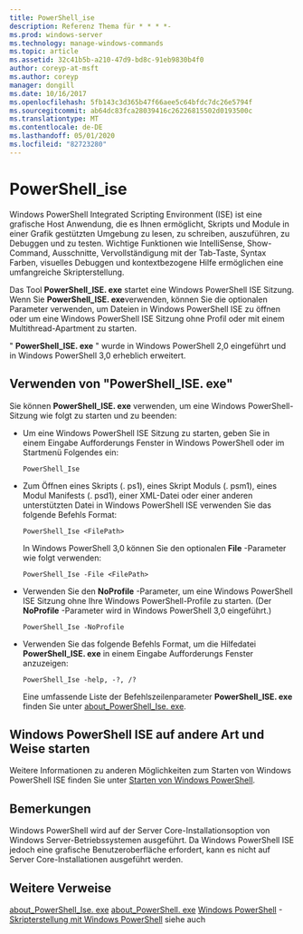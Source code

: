 ```yaml
---
title: PowerShell_ise
description: Referenz Thema für * * * *-
ms.prod: windows-server
ms.technology: manage-windows-commands
ms.topic: article
ms.assetid: 32c41b5b-a210-47d9-bd8c-91eb9830b4f0
author: coreyp-at-msft
ms.author: coreyp
manager: dongill
ms.date: 10/16/2017
ms.openlocfilehash: 5fb143c3d365b47f66aee5c64bfdc7dc26e5794f
ms.sourcegitcommit: ab64dc83fca28039416c26226815502d0193500c
ms.translationtype: MT
ms.contentlocale: de-DE
ms.lasthandoff: 05/01/2020
ms.locfileid: "82723280"
---
```

# <a name="powershell_ise"></a>PowerShell_ise



Windows PowerShell Integrated Scripting Environment (ISE) ist eine grafische Host Anwendung, die es Ihnen ermöglicht, Skripts und Module in einer Grafik gestützten Umgebung zu lesen, zu schreiben, auszuführen, zu Debuggen und zu testen. Wichtige Funktionen wie IntelliSense, Show-Command, Ausschnitte, Vervollständigung mit der Tab-Taste, Syntax Farben, visuelles Debuggen und kontextbezogene Hilfe ermöglichen eine umfangreiche Skripterstellung.

Das Tool **PowerShell_ISE. exe** startet eine Windows PowerShell ISE Sitzung. Wenn Sie **PowerShell_ISE. exe**verwenden, können Sie die optionalen Parameter verwenden, um Dateien in Windows PowerShell ISE zu öffnen oder um eine Windows PowerShell ISE Sitzung ohne Profil oder mit einem Multithread-Apartment zu starten.

" **PowerShell_ISE. exe** " wurde in Windows PowerShell 2,0 eingeführt und in Windows PowerShell 3,0 erheblich erweitert.

## <a name="using-powershell_iseexe"></a>Verwenden von "PowerShell_ISE. exe"

Sie können **PowerShell_ISE. exe** verwenden, um eine Windows PowerShell-Sitzung wie folgt zu starten und zu beenden:
- Um eine Windows PowerShell ISE Sitzung zu starten, geben Sie in einem Eingabe Aufforderungs Fenster in Windows PowerShell oder im Startmenü Folgendes ein:  
  ```
  PowerShell_Ise
  ```  
- Zum Öffnen eines Skripts (. ps1), eines Skript Moduls (. psm1), eines Modul Manifests (. psd1), einer XML-Datei oder einer anderen unterstützten Datei in Windows PowerShell ISE verwenden Sie das folgende Befehls Format:  
  ```
  PowerShell_Ise <FilePath>
  ```  
  In Windows PowerShell 3,0 können Sie den optionalen **File** -Parameter wie folgt verwenden:  
  ```
  PowerShell_Ise -File <FilePath>
  ```  
- Verwenden Sie den **NoProfile** -Parameter, um eine Windows PowerShell ISE Sitzung ohne Ihre Windows PowerShell-Profile zu starten. (Der **NoProfile** -Parameter wird in Windows PowerShell 3,0 eingeführt.)  
  ```
  PowerShell_Ise -NoProfile
  ```  
- Verwenden Sie das folgende Befehls Format, um die Hilfedatei **PowerShell_ISE. exe** in einem Eingabe Aufforderungs Fenster anzuzeigen:  
  ```
  PowerShell_Ise -help, -?, /?
  ```  
  Eine umfassende Liste der Befehlszeilenparameter **PowerShell_ISE. exe** finden Sie unter [about_PowerShell_Ise. exe](https://go.microsoft.com/fwlink/?LinkId=256512).

## <a name="start-windows-powershell-ise-in-other-ways"></a>Windows PowerShell ISE auf andere Art und Weise starten

Weitere Informationen zu anderen Möglichkeiten zum Starten von Windows PowerShell ISE finden Sie unter [Starten von Windows PowerShell](https://go.microsoft.com/fwlink/?LinkID=135259).

## <a name="remarks"></a>Bemerkungen

Windows PowerShell wird auf der Server Core-Installationsoption von Windows Server-Betriebssystemen ausgeführt. Da Windows PowerShell ISE jedoch eine grafische Benutzeroberfläche erfordert, kann es nicht auf Server Core-Installationen ausgeführt werden.

## <a name="additional-references"></a>Weitere Verweise

[about_PowerShell_Ise. exe](https://go.microsoft.com/fwlink/?LinkId=256512)
[about_PowerShell. exe](https://go.microsoft.com/fwlink/?LinkID=113439)
[Windows PowerShell](https://go.microsoft.com/fwlink/?LinkID=107116)
-[Skripterstellung mit Windows PowerShell](https://technet.microsoft.com/scriptcenter/dd742419) siehe auch